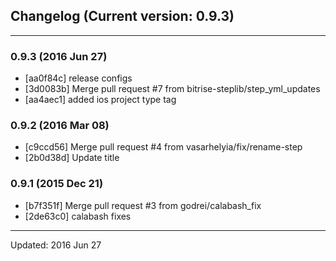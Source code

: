 ## Changelog (Current version: 0.9.3)

-----------------

### 0.9.3 (2016 Jun 27)

* [aa0f84c] release configs
* [3d0083b] Merge pull request #7 from bitrise-steplib/step_yml_updates
* [aa4aec1] added ios project type tag

### 0.9.2 (2016 Mar 08)

* [c9ccd56] Merge pull request #4 from vasarhelyia/fix/rename-step
* [2b0d38d] Update title

### 0.9.1 (2015 Dec 21)

* [b7f351f] Merge pull request #3 from godrei/calabash_fix
* [2de63c0] calabash fixes

-----------------

Updated: 2016 Jun 27